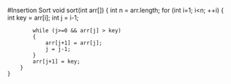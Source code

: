 #Insertion Sort
void sort(int arr[]) 
    { 
        int n = arr.length; 
        for (int i=1; i<n; ++i) 
        { 
            int key = arr[i]; 
            int j = i-1; 
  
            while (j>=0 && arr[j] > key) 
            { 
                arr[j+1] = arr[j]; 
                j = j-1; 
            } 
            arr[j+1] = key; 
        } 
    } 
